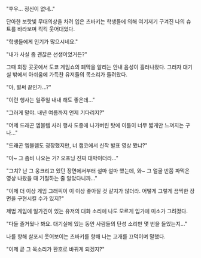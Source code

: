 "후우... 정신이 없네.." 

단아한 보랏빛 무대의상을 차려 입은 츠바키는 학생들에 의해 여기저기 구겨진 나의 슈트를 바라보며 킥킥 웃어대었다. 

"학생들에게 인기가 많으시네요." 

"내가 사실 좀 괜찮은 선생이었거든?" 

그때 회장 곳곳에서 도쿄 게임쇼의 폐막을 알리는 안내 음성이 흘러나왔다. 
그러자 대기실 밖에서 아쉬움에 가득찬 유저들의 목소리가 들려왔다. 

"아, 벌써 끝인가...?" 

"이런 행사는 일주일 내내 해도 좋은데..." 

"그러게 말야. 내년 여름까지 언제 기다리지?" 

"어제 드래곤 엠블렘 사러 행사 도중에 나가버린 탓에 이틀이 너무 짧게만 느껴지는 구나..." 

"드래곤 엠블렘도 굉장했지만, 너 캡코에서 신작 발표 영상 봤냐?" 

"아~ 그 좀비 나오는 거? 오프닝 진짜 대박이더라..." 

"그치? 난 그 웅크리고 있던 장면에서부터 설마 설마 했는데, 와~ 그 얼굴 반쯤 파먹은 영상 나왔을 때 기절하는 줄 알았다니까..." 

"이제 더 이상 게임 그래픽이 이 이상 좋아질 것 같지가 않더라. 어떻게 그렇게 끔찍한 장면을 구현시킬 수가 있지?" 

제법 게임에 일가견이 있는 유저의 대화 소리에 나도 모르게 입가에 미소가 그려졌다. 

"다들 즐거웠나 봐요. 대기실에 있는 동안 사람들의 탄성 소리만 몇 번을 들었는지..." 

나를 향해 살포시 웃어보이는 츠바키를 향해 나는 고개를 끄덕이며 말했다. 

"이제 곧 그 목소리가 환호로 바뀌게 되겠지?" 